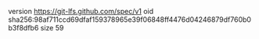version https://git-lfs.github.com/spec/v1
oid sha256:98af711ccd69dfaf159378965e39f06848ff4476d04246879df760b0b3f8dfb6
size 59
